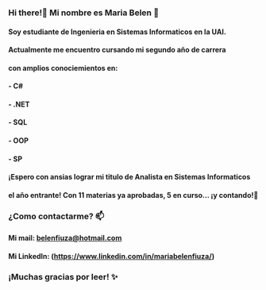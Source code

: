 
### Hi there!👋 Mi nombre es Maria Belen 🔭
#### Soy estudiante de Ingenieria en Sistemas Informaticos en la UAI.
#### Actualmente me encuentro cursando mi segundo año de carrera 
#### con amplios conociemientos en:
####  - C#
####  - .NET
####  - SQL
####  - OOP
####  - SP
#### ¡Espero con ansias lograr mi titulo de Analista en Sistemas Informaticos
#### el año entrante! Con 11 materias ya aprobadas, 5 en curso... ¡y contando!🌱

### ¿Como contactarme? 📫 
#### Mi mail: belenfiuza@hotmail.com
#### Mi LinkedIn: (https://www.linkedin.com/in/mariabelenfiuza/)

### ¡Muchas gracias por leer! ✨

